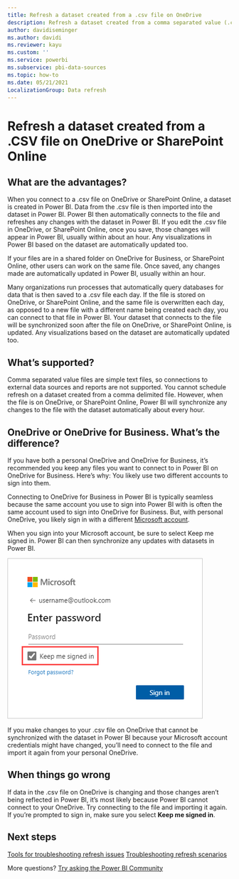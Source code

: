 ```yaml
---
title: Refresh a dataset created from a .csv file on OneDrive
description: Refresh a dataset created from a comma separated value (.csv) file on OneDrive
author: davidiseminger
ms.author: davidi
ms.reviewer: kayu
ms.custom: ''
ms.service: powerbi
ms.subservice: pbi-data-sources
ms.topic: how-to
ms.date: 05/21/2021
LocalizationGroup: Data refresh
---
```

# Refresh a dataset created from a .CSV file on OneDrive or SharePoint Online
## What are the advantages?
When you connect to a .csv file on OneDrive or SharePoint Online, a dataset is created in Power BI. Data from the .csv file is then imported into the dataset in Power BI. Power BI then automatically connects to the file and refreshes any changes with the dataset in Power BI. If you edit the .csv file in OneDrive, or SharePoint Online, once you save, those changes will appear in Power BI, usually within about an hour. Any visualizations in Power BI based on the dataset are automatically updated too.

If your files are in a shared folder on OneDrive for Business, or SharePoint Online, other users can work on the same file. Once saved, any changes made are automatically updated in Power BI, usually within an hour.

Many organizations run processes that automatically query databases for data that is then saved to a .csv file each day. If the file is stored on OneDrive, or SharePoint Online, and the same file is overwritten each day, as opposed to a new file with a different name being created each day, you can connect to that file in Power BI. Your dataset that connects to the file will be synchronized soon after the file on OneDrive, or SharePoint Online, is updated. Any visualizations based on the dataset are automatically updated too.

## What’s supported?
Comma separated value files are simple text files, so connections to external data sources and reports are not supported. You cannot schedule refresh on a dataset created from a comma delimited file. However, when the file is on OneDrive, or SharePoint Online, Power BI will synchronize any changes to the file with the dataset automatically about every hour.

## OneDrive or OneDrive for Business. What’s the difference?
If you have both a personal OneDrive and OneDrive for Business, it’s recommended you keep any files you want to connect to in Power BI on OneDrive for Business. Here’s why: You likely use two different accounts to sign into them.

Connecting to OneDrive for Business in Power BI is typically seamless because the same account you use to sign into Power BI with is often the same account used to sign into OneDrive for Business. But, with personal OneDrive, you likely sign in with a different [Microsoft account](https://account.microsoft.com).

When you sign into your Microsoft account, be sure to select Keep me signed in. Power BI can then synchronize any updates with datasets in Power BI.

![Sign in example](media/refresh-csv-file-onedrive/refresh_signin_keepmesignedin.png)

If you make changes to your .csv file on OneDrive that cannot be synchronized with the dataset in Power BI because your Microsoft account credentials might have changed, you’ll need to connect to the file and import it again from your personal OneDrive.

## When things go wrong
If data in the .csv file on OneDrive is changing and those changes aren’t being reflected in Power BI, it’s most likely because Power BI cannot connect to your OneDrive. Try connecting to the file and importing it again. If you’re prompted to sign in, make sure you select **Keep me signed in**.

## Next steps
[Tools for troubleshooting refresh issues](service-gateway-onprem-tshoot.md)
[Troubleshooting refresh scenarios](refresh-troubleshooting-refresh-scenarios.md)

More questions? [Try asking the Power BI Community](https://community.powerbi.com/)

